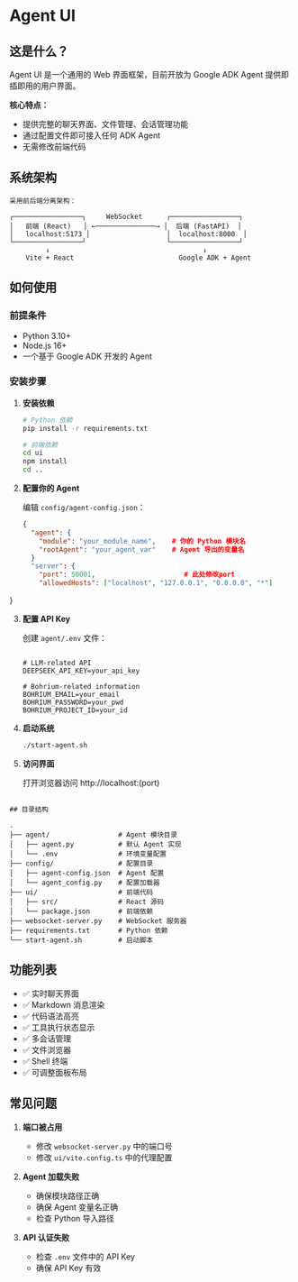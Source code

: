 # Agent UI 

## 这是什么？

Agent UI 是一个通用的 Web 界面框架，目前开放为 Google ADK Agent 提供即插即用的用户界面。

**核心特点：**
- 提供完整的聊天界面、文件管理、会话管理功能
- 通过配置文件即可接入任何 ADK Agent
- 无需修改前端代码

## 系统架构

```
采用前后端分离架构：

┌─────────────────┐     WebSocket      ┌─────────────────┐
│   前端 (React)   │ ←───────────────→ │  后端 (FastAPI)  │
│   localhost:5173 │                   │  localhost:8000  │
└─────────────────┘                    └─────────────────┘
         ↓                                      ↓
    Vite + React                          Google ADK + Agent

```

## 如何使用

### 前提条件
- Python 3.10+
- Node.js 16+
- 一个基于 Google ADK 开发的 Agent

### 安装步骤

1. **安装依赖**
   ```bash
   # Python 依赖
   pip install -r requirements.txt
   
   # 前端依赖
   cd ui
   npm install
   cd ..
   ```

2. **配置你的 Agent**
   
   编辑 `config/agent-config.json`：
   ```json
   {
     "agent": {
       "module": "your_module_name",    # 你的 Python 模块名
       "rootAgent": "your_agent_var"    # Agent 导出的变量名
     }
     "server": {
       "port": 50001,                      # 此处修改port
       "allowedHosts": ["localhost", "127.0.0.1", "0.0.0.0", "*"]
  }

3. **配置 API Key**
   
   创建 `agent/.env` 文件：
   ```
   
   # LLM-related API
   DEEPSEEK_API_KEY=your_api_key

   # Bohrium-related information
   BOHRIUM_EMAIL=your_email
   BOHRIUM_PASSWORD=your_pwd
   BOHRIUM_PROJECT_ID=your_id
   ```

4. **启动系统**
   ```bash
   ./start-agent.sh
   ```

5. **访问界面**
   
   打开浏览器访问 http://localhost:(port)


```

## 目录结构

.
├── agent/                 # Agent 模块目录
│   ├── agent.py           # 默认 Agent 实现
│   └── .env               # 环境变量配置
├── config/                # 配置目录
│   ├── agent-config.json  # Agent 配置
│   └── agent_config.py    # 配置加载器
├── ui/                    # 前端代码
│   ├── src/               # React 源码
│   └── package.json       # 前端依赖
├── websocket-server.py    # WebSocket 服务器
├── requirements.txt       # Python 依赖
└── start-agent.sh         # 启动脚本

```

## 功能列表

- ✅ 实时聊天界面
- ✅ Markdown 消息渲染
- ✅ 代码语法高亮
- ✅ 工具执行状态显示
- ✅ 多会话管理
- ✅ 文件浏览器
- ✅ Shell 终端
- ✅ 可调整面板布局

## 常见问题

1. **端口被占用**
   - 修改 `websocket-server.py` 中的端口号
   - 修改 `ui/vite.config.ts` 中的代理配置

2. **Agent 加载失败**
   - 确保模块路径正确
   - 确保 Agent 变量名正确
   - 检查 Python 导入路径

3. **API 认证失败**
   - 检查 `.env` 文件中的 API Key
   - 确保 API Key 有效
   
